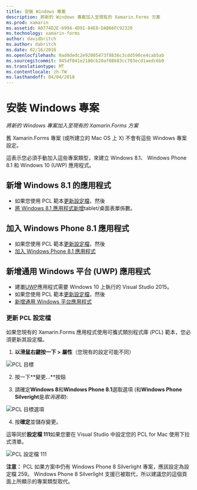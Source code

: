 ```yaml
---
title: 安裝 Windows 專案
description: 將新的 Windows 專案加入至現有的 Xamarin.Forms 方案
ms.prod: xamarin
ms.assetid: A0774D2E-6994-4D91-84E8-DAB66FC92320
ms.technology: xamarin-forms
author: davidbritch
ms.author: dabritch
ms.date: 02/16/2016
ms.openlocfilehash: 0ad8dedc2e92005473f8836c3cdd590ce4cab5ab
ms.sourcegitcommit: 945df041e2180cb20af08b83cc703ecd1aedc6b0
ms.translationtype: MT
ms.contentlocale: zh-TW
ms.lasthandoff: 04/04/2018
---
```

# <a name="setup-windows-projects"></a>安裝 Windows 專案

_將新的 Windows 專案加入至現有的 Xamarin.Forms 方案_

舊 Xamarin.Forms 專案 (或所建立的 Mac OS 上&nbsp;X) 不會有這些 Windows 專案設定。

這表示您必須手動加入這些專案類型，來建立 Windows 8.1、 Windows Phone 8.1 和 Windows 10 (UWP) 應用程式。

## <a name="add-a-windows-81-app"></a>新增 Windows 8.1 的應用程式

* 如果您使用 PCL 範本[更新設定檔](#pcl)，然後
* [將 Windows 8.1 應用程式新增](~/xamarin-forms/platform/windows/installation/tablet.md)tablet/桌面表單係數。

## <a name="add-a-windows-phone-81-app"></a>加入 Windows Phone 8.1 應用程式

* 如果您使用 PCL 範本[更新設定檔](#pcl)，然後
* [加入 Windows Phone 8.1 應用程式](~/xamarin-forms/platform/windows/installation/phone.md)

## <a name="add-a-universal-windows-platform-uwp-app"></a>新增通用 Windows 平台 (UWP) 應用程式

* 建置[UWP](https://msdn.microsoft.com/library/windows/apps/dn894631.aspx)應用程式需要 Windows 10 上執行的 Visual Studio 2015。
* 如果您使用 PCL 範本[更新設定檔](#pcl)，然後
* [新增通用 Windows 平台應用程式](~/xamarin-forms/platform/windows/installation/universal.md)

<a name="pcl" />

### <a name="update-your-pcl-profile"></a>更新 PCL 設定檔

如果您現有的 Xamarin.Forms 應用程式使用可攜式類別程式庫 (PCL) 範本，您必須更新其設定檔。

1. **以滑鼠右鍵按一下 > 屬性**（您現有的設定可能不同）

  ![](images/targets.png "PCL 目標")

2. 按一下**變更...**按鈕

3. 請確定**Windows 8**和**Windows Phone 8.1**選取選項 (和**Windows Phone Silveright**是*取消選取*):

  ![](images/pcl.png "PCL 目標選項")

4. 按**確定**並儲存變更。

這等同於**設定檔 111**如果您要在 Visual Studio 中設定您的 PCL for Mac 使用下拉式清單。

  ![](images/pcl-xs.png "PCL 設定檔 111")

**注意：** PCL 如果方案中仍有 Windows Phone 8 Silverlight 專案，應該設定為設定檔 259。 Windows Phone 8 Silverlight 支援已被取代，所以建議您的這個頁面上所顯示的專案類型取代。
